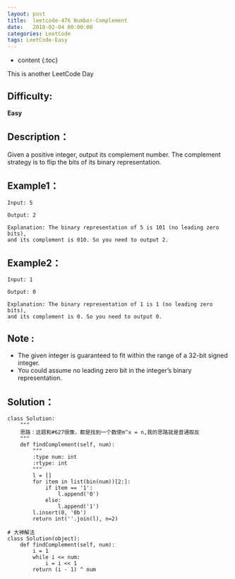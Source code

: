 ```yaml
---
layout: post
title:  leetcode-476 Number-Complement
date:   2018-02-04 00:00:00
categories: LeetCode
tags: LeetCode-Easy
---
```


* content
{:toc}

This is another LeetCode Day

## Difficulty:

**Easy**

## Description：

Given a positive integer, output its complement number. 
The complement strategy is to flip the bits of its binary representation.

## Example1：

```
Input: 5

Output: 2

Explanation: The binary representation of 5 is 101 (no leading zero bits), 
and its complement is 010. So you need to output 2.
```

## Example2：

```
Input: 1

Output: 0

Explanation: The binary representation of 1 is 1 (no leading zero bits), 
and its complement is 0. So you need to output 0.
```

## Note :

- The given integer is guaranteed to fit within the range of a 32-bit signed integer.
- You could assume no leading zero bit in the integer’s binary representation.

## Solution：

```
class Solution:
    """
    思路：这题和#627很像，都是找到一个数使m^x = n,我的思路就是普通取反
    """
    def findComplement(self, num):
        """
        :type num: int
        :rtype: int
        """
        l = []
        for item in list(bin(num))[2:]:
            if item == '1':
                l.append('0')
            else:
                l.append('1')
        l.insert(0, '0b')
        return int(''.join(l), n=2)

# 大神解法
class Solution(object):
    def findComplement(self, num):
        i = 1
        while i <= num:
            i = i << 1
        return (i - 1) ^ num
```